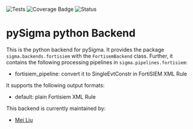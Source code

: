 ![Tests](https://github.com/FortiSIEM/pySigma-backend-fortisiem/actions/workflows/test.yml/badge.svg)
![Coverage Badge](https://img.shields.io/endpoint?url=https://gist.githubusercontent.com/meiliumeiliu/d37be47299d1095351b315bd0725f6ba/raw/03d9dbf574d335fcef1435ac507d0b91c30be0b9/FortiSIEM-pySigma-backend-fortisiem.json)
![Status](https://img.shields.io/badge/Status-pre--release-orange)

# pySigma python Backend

This is the python backend for pySigma. It provides the package `sigma.backends.fortisiem` with the `FortisemBackend` class.
Further, it contains the following processing pipelines in `sigma.pipelines.fortisiem`:

* fortisiem_pipeline: convert it to SingleEvtConstr in FortiSIEM XML Rule 

It supports the following output formats:

* default: plain Fortisiem XML Rule

This backend is currently maintained by:

* [Mei Liu](https://github.com/meiliu@fortinet.com/)
